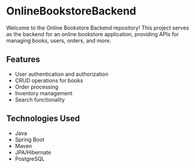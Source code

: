 # OnlineBookstoreBackend

Welcome to the Online Bookstore Backend repository! This project serves as the backend for an online bookstore application, providing APIs for managing books, users, orders, and more.

## Features

- User authentication and authorization
- CRUD operations for books
- Order processing
- Inventory management
- Search functionality

## Technologies Used

- Java
- Spring Boot
- Maven
- JPA/Hibernate
- PostgreSQL
